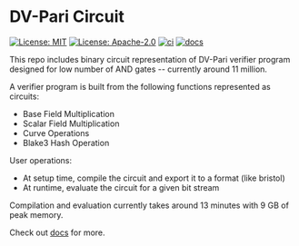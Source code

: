 # DV-Pari Circuit

[![License: MIT](https://img.shields.io/badge/License-MIT-blue.svg)](https://opensource.org/licenses/MIT)
[![License: Apache-2.0](https://img.shields.io/badge/License-Apache-blue.svg)](https://opensource.org/licenses/apache-2-0)
[![ci](https://github.com/alpenlabs/rust-template/actions/workflows/lint.yml/badge.svg?event=push)](https://github.com/alpenlabs/rust-template/actions)
[![docs](https://img.shields.io/badge/docs-docs.rs-orange)](https://docs.rs/rust-template)

This repo includes binary circuit representation of DV-Pari verifier program designed for low number of AND gates -- currently around 11 million.

A verifier program is built from the following functions represented as circuits:
- Base Field Multiplication
- Scalar Field Multiplication
- Curve Operations
- Blake3 Hash Operation

User operations:
- At setup time, compile the circuit and export it to a format (like bristol)
- At runtime, evaluate the circuit for a given bit stream

Compilation and evaluation currently takes around 13 minutes with 9 GB of peak memory.

Check out [docs](../dv-pari-circuit/docs/) for more.